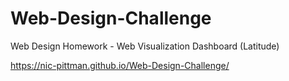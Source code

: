 # Web-Design-Challenge
Web Design Homework - Web Visualization Dashboard (Latitude)


https://nic-pittman.github.io/Web-Design-Challenge/
